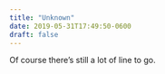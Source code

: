 ```yaml
---
title: "Unknown"
date: 2019-05-31T17:49:50-0600
draft: false
---
```


Of course there’s still a lot of line to go.
